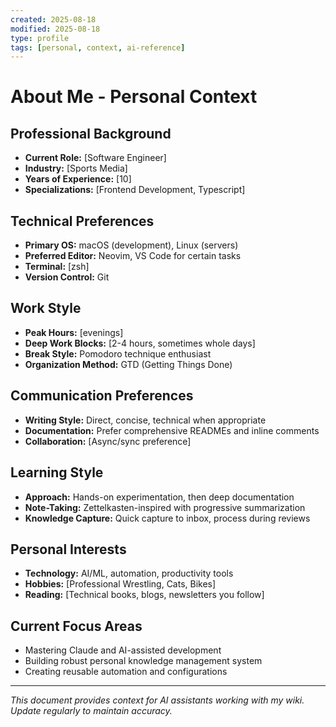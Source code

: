 ```yaml
---
created: 2025-08-18
modified: 2025-08-18
type: profile
tags: [personal, context, ai-reference]
---
```


# About Me - Personal Context

## Professional Background
- **Current Role:** [Software Engineer]
- **Industry:** [Sports Media]
- **Years of Experience:** [10]
- **Specializations:** [Frontend Development, Typescript]

## Technical Preferences
- **Primary OS:** macOS (development), Linux (servers)
- **Preferred Editor:** Neovim, VS Code for certain tasks
- **Terminal:** [zsh]
- **Version Control:** Git

## Work Style
- **Peak Hours:** [evenings]
- **Deep Work Blocks:** [2-4 hours, sometimes whole days]
- **Break Style:** Pomodoro technique enthusiast
- **Organization Method:** GTD (Getting Things Done)

## Communication Preferences
- **Writing Style:** Direct, concise, technical when appropriate
- **Documentation:** Prefer comprehensive READMEs and inline comments
- **Collaboration:** [Async/sync preference]

## Learning Style
- **Approach:** Hands-on experimentation, then deep documentation
- **Note-Taking:** Zettelkasten-inspired with progressive summarization
- **Knowledge Capture:** Quick capture to inbox, process during reviews

## Personal Interests
- **Technology:** AI/ML, automation, productivity tools
- **Hobbies:** [Professional Wrestling, Cats, Bikes]
- **Reading:** [Technical books, blogs, newsletters you follow]

## Current Focus Areas
- Mastering Claude and AI-assisted development
- Building robust personal knowledge management system
- Creating reusable automation and configurations

---
*This document provides context for AI assistants working with my wiki. Update regularly to maintain accuracy.*